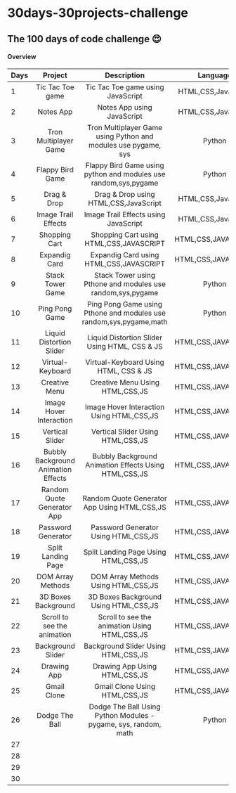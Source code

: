 # 30days-30projects-challenge

<h2>The 100 days of code challenge 😍</h2>


<h4>Overview</h4>


| Days         | Project        | Description   |  Language    |   Link    | Status    |
| :---         |     :---:      |     :---:     |    :---:     |   :---:     |    ---:   |
|1             |  Tic Tac Toe game      |   Tic Tac Toe game using JavaScript   |  HTML,CSS,JavaScript  | [Link of Project](https://hellcoder37.github.io/30days-30projects-challenge/Day1/index.html) |  Done ✔  |
|2             |     Notes App  |   Notes App using JavaScript   |    HTML,CSS,JavaScript |  [Link of Project](https://hellcoder37.github.io/30days-30projects-challenge/Day2/index.html)  | Done ✔   |
|3   | Tron Multiplayer Game       |    Tron Multiplayer Game using Python and modules use pygame, sys  |  Python  |  [OutPut img of Project](https://drive.google.com/file/d/1a6WygZTKVxTH_ejXjSMMJ9ywbJeh1VeE/view?usp=sharing)  |  Done ✔  |
|4   |     Flappy Bird Game    |     Flappy Bird Game using python and modules use random,sys,pygame  |   Python |  [OutPut img of Project](https://drive.google.com/file/d/1kRtdlKpE2dLy3qdEBZ6sQf4DCYkCfnhx/view?usp=sharing)  |  Done ✔   |
|5   |    Drag & Drop    |   Drag & Drop using HTML,CSS,JavaScript |  HTML,CSS,JavaScript  | [Link of Project](https://hellcoder37.github.io/30days-30projects-challenge/Day5/index.html)   |  Done ✔  |
|6   |   Image Trail Effects     |   Image Trail Effects using JavaScript   |  HTML,CSS,JavaScript  |   [Link of Project](https://hellcoder37.github.io/30days-30projects-challenge/Day6/index) |  Done ✔  |
|7   |    Shopping Cart  |      Shopping Cart using HTML,CSS,JAVASCRIPT  |  HTML,CSS,JAVASCRIPT   |   [Link of Project](https://hellcoder37.github.io/30days-30projects-challenge/Day7/index.html) |  Done ✔  |
|8   |    Expandig Card    |   Expandig Card using HTML,CSS,JAVASCRIPT  |  HTML,CSS,JAVASCRIPT  |   [Link of Project](https://hellcoder37.github.io/30days-30projects-challenge/Day8/index.html)  |  Done ✔  |
|9   |   Stack Tower Game     |   Stack Tower using Pthone and modules use random,sys,pygame|   Python   |  [Link of Project](https://drive.google.com/file/d/1jqv5DEt3KgFBa8cdE831BZHkK2C0Vy3s/view?usp=sharing)  |  Done ✔  |
|10  |   Ping Pong Game     |    Ping Pong Game using Pthone and modules use random,sys,pygame,math   |  Python  |  [Link of Project](https://drive.google.com/file/d/1Ycbuvw54RCmx-UfSMlWXedQXvLLvHjnS/view?usp=sharing)  |  Done ✔  |
|11  |    Liquid Distortion Slider   |   Liquid Distortion Slider Using HTML, CSS & JS   | HTML,CSS,JAVASCRIPT   |  [Link of Project](https://hellcoder37.github.io/30days-30projects-challenge/Day11/index.html)  |   Done ✔ |
|12  |    Virtual-Keyboard    |    Virtual-Keyboard Using HTML, CSS & JS  |  HTML,CSS,JAVASCRIPT  |  [Link of Project](https://hellcoder37.github.io/30days-30projects-challenge/Day12/index.html)  |   Done ✔  |
|13  |    Creative Menu    |  Creative Menu Using HTML,CSS,JS    |   HTML,CSS,JAVASCRIPT  |  [Link of Project](https://hellcoder37.github.io/30days-30projects-challenge/Day13/index.html)  | Done ✔   |
|14  |    Image Hover Interaction    |   Image Hover Interaction Using HTML,CSS,JS    |    HTML,CSS,JAVASCRIPT |   [Link of Project](https://hellcoder37.github.io/30days-30projects-challenge/Day14/index.html) |  Done ✔  |
|15  |    Vertical Slider    |   Vertical Slider Using HTML,CSS,JS  |   HTML,CSS,JAVASCRIPT  | [Link of Project](https://hellcoder37.github.io/30days-30projects-challenge/Day15/index.html)   |  Done ✔  |
|16  |    Bubbly Background Animation Effects    |   Bubbly Background Animation Effects Using HTML,CSS,JS  |   HTML,CSS,JAVASCRIPT  | [Link of Project](https://hellcoder37.github.io/30days-30projects-challenge/Day16/index.html)   | Done ✔   |
|17  |   Random Quote Generator App     |   Random Quote Generator App Using HTML,CSS,JS   |   HTML,CSS,JAVASCRIPT  | [Link of Project](https://hellcoder37.github.io/30days-30projects-challenge/Day17/index.html)   | Done ✔   |
|18  |   Password Generator     |   Password Generator Using HTML,CSS,JS  |  HTML,CSS,JAVASCRIPT  |  [Link of Project](https://hellcoder37.github.io/30days-30projects-challenge/Day18/index.html)  |   Done ✔ |
|19  |    Split Landing Page    |  Split Landing Page Using HTML,CSS,JS   |  HTML,CSS,JAVASCRIPT   |    [Link of Project](https://hellcoder37.github.io/30days-30projects-challenge/Day19/index.html) |  Done ✔  |
|20  |    DOM Array Methods    |   DOM Array Methods Using HTML,CSS,JS   |  HTML,CSS,JAVASCRIPT  | [Link of Project](https://hellcoder37.github.io/30days-30projects-challenge/Day20/index.html)   | Done ✔   |
|21  |    3D Boxes Background    |   3D Boxes Background Using HTML,CSS,JS  |  HTML,CSS,JAVASCRIPT  |  [Link of Project](https://hellcoder37.github.io/30days-30projects-challenge/Day21/index.html) |   Done ✔ |
|22  |    Scroll to see the animation    |  Scroll to see the animation Using HTML,CSS,JS   |  HTML,CSS,JAVASCRIPT  |   [Link of Project](https://hellcoder37.github.io/30days-30projects-challenge/Day22/index.html)  |  Done ✔  |
|23  |    Background Slider    | Background Slider Using HTML,CSS,JS   |  HTML,CSS,JAVASCRIPT   | [Link of Project](https://hellcoder37.github.io/30days-30projects-challenge/Day23/index.html)   |  Done ✔  |
|24  |    Drawing App    |   Drawing App Using HTML,CSS,JS   |  HTML,CSS,JAVASCRIPT  |  [Link of Project](https://hellcoder37.github.io/30days-30projects-challenge/Day24/index.html)  |  Done ✔  |
|25  |     Gmail Clone  |   Gmail Clone Using HTML,CSS,JS |  HTML,CSS,JAVASCRIPT  | [Link of Project](https://hellcoder37.github.io/30days-30projects-challenge/Day25/index.html)   |  Done ✔  |
|26  |   Dodge The Ball     |    Dodge The Ball Using Python Modules - pygame, sys, random, math|   Python |   [Link of Project](https://hellcoder37.github.io/30days-30projects-challenge/Day26/index.html) |   Done ✔ |
|27  |        |      |    |    |    |
|28  |        |      |    |    |    |
|29  |        |      |    |    |    |
|30  |        |      |    |    |    |

